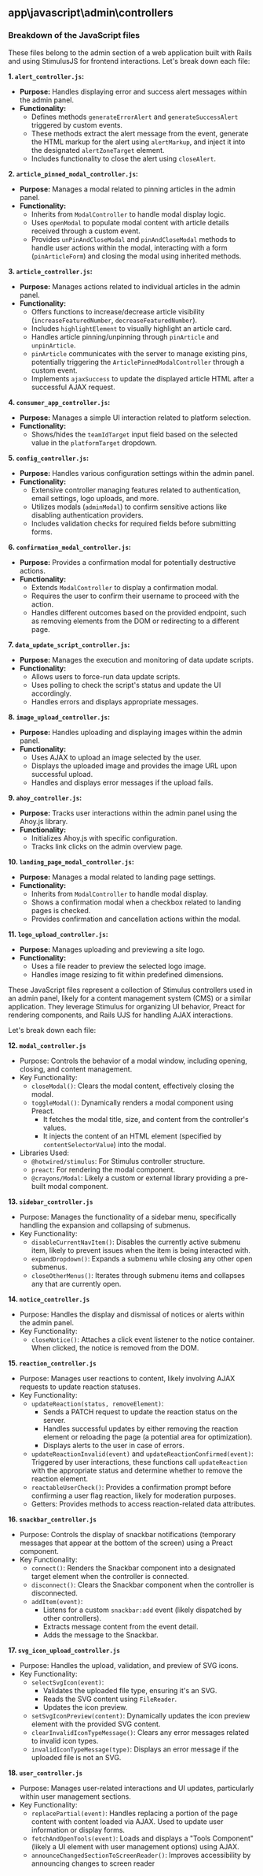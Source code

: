 
## app\javascript\admin\controllers
### Breakdown of the JavaScript files

These files belong to the admin section of a web application built with Rails and using StimulusJS for frontend interactions. Let's break down each file:

**1. `alert_controller.js`:**

- **Purpose:** Handles displaying error and success alert messages within the admin panel.
- **Functionality:**
    - Defines methods `generateErrorAlert` and `generateSuccessAlert` triggered by custom events.
    - These methods extract the alert message from the event, generate the HTML markup for the alert using `alertMarkup`, and inject it into the designated `alertZoneTarget` element.
    - Includes functionality to close the alert using `closeAlert`.

**2. `article_pinned_modal_controller.js`:**

- **Purpose:** Manages a modal related to pinning articles in the admin panel.
- **Functionality:**
    - Inherits from `ModalController` to handle modal display logic.
    - Uses `openModal` to populate modal content with article details received through a custom event.
    - Provides `unPinAndCloseModal` and `pinAndCloseModal` methods to handle user actions within the modal, interacting with a form (`pinArticleForm`) and closing the modal using inherited methods.

**3. `article_controller.js`:**

- **Purpose:** Manages actions related to individual articles in the admin panel.
- **Functionality:**
    - Offers functions to increase/decrease article visibility (`increaseFeaturedNumber`, `decreaseFeaturedNumber`).
    - Includes `highlightElement` to visually highlight an article card.
    - Handles article pinning/unpinning through `pinArticle` and `unpinArticle`. 
    - `pinArticle` communicates with the server to manage existing pins, potentially triggering the `ArticlePinnedModalController` through a custom event.
    - Implements `ajaxSuccess` to update the displayed article HTML after a successful AJAX request.

**4. `consumer_app_controller.js`:**

- **Purpose:** Manages a simple UI interaction related to platform selection.
- **Functionality:**
    - Shows/hides the `teamIdTarget` input field based on the selected value in the `platformTarget` dropdown.

**5. `config_controller.js`:**

- **Purpose:** Handles various configuration settings within the admin panel.
- **Functionality:**
    - Extensive controller managing features related to authentication, email settings, logo uploads, and more.
    - Utilizes modals (`adminModal`) to confirm sensitive actions like disabling authentication providers.
    - Includes validation checks for required fields before submitting forms.

**6. `confirmation_modal_controller.js`:**

- **Purpose:** Provides a confirmation modal for potentially destructive actions.
- **Functionality:**
    - Extends `ModalController` to display a confirmation modal.
    - Requires the user to confirm their username to proceed with the action.
    - Handles different outcomes based on the provided endpoint, such as removing elements from the DOM or redirecting to a different page.

**7. `data_update_script_controller.js`:**

- **Purpose:** Manages the execution and monitoring of data update scripts.
- **Functionality:**
    - Allows users to force-run data update scripts.
    - Uses polling to check the script's status and update the UI accordingly.
    - Handles errors and displays appropriate messages.

**8. `image_upload_controller.js`:**

- **Purpose:** Handles uploading and displaying images within the admin panel.
- **Functionality:**
    - Uses AJAX to upload an image selected by the user.
    - Displays the uploaded image and provides the image URL upon successful upload.
    - Handles and displays error messages if the upload fails.

**9. `ahoy_controller.js`:**

- **Purpose:** Tracks user interactions within the admin panel using the Ahoy.js library.
- **Functionality:**
    - Initializes Ahoy.js with specific configuration.
    - Tracks link clicks on the admin overview page.

**10. `landing_page_modal_controller.js`:**

- **Purpose:** Manages a modal related to landing page settings.
- **Functionality:**
    - Inherits from `ModalController` to handle modal display.
    - Shows a confirmation modal when a checkbox related to landing pages is checked.
    - Provides confirmation and cancellation actions within the modal.

**11. `logo_upload_controller.js`:**

- **Purpose:** Manages uploading and previewing a site logo.
- **Functionality:**
    - Uses a file reader to preview the selected logo image.
    - Handles image resizing to fit within predefined dimensions.

These JavaScript files represent a collection of Stimulus controllers used in an admin panel, likely for a content management system (CMS) or a similar application. They leverage Stimulus for organizing UI behavior, Preact for rendering components, and Rails UJS for handling AJAX interactions. 

Let's break down each file:

**12. `modal_controller.js`**

- Purpose: Controls the behavior of a modal window, including opening, closing, and content management.
- Key Functionality:
    - `closeModal()`: Clears the modal content, effectively closing the modal.
    - `toggleModal()`: Dynamically renders a modal component using Preact. 
        - It fetches the modal title, size, and content from the controller's values.
        - It injects the content of an HTML element (specified by `contentSelectorValue`) into the modal.
- Libraries Used: 
    - `@hotwired/stimulus`: For Stimulus controller structure.
    - `preact`: For rendering the modal component.
    - `@crayons/Modal`: Likely a custom or external library providing a pre-built modal component.

**13. `sidebar_controller.js`**

- Purpose: Manages the functionality of a sidebar menu, specifically handling the expansion and collapsing of submenus.
- Key Functionality:
    - `disableCurrentNavItem()`: Disables the currently active submenu item, likely to prevent issues when the item is being interacted with.
    - `expandDropdown()`: Expands a submenu while closing any other open submenus.
    - `closeOtherMenus()`: Iterates through submenu items and collapses any that are currently open. 

**14. `notice_controller.js`**

- Purpose: Handles the display and dismissal of notices or alerts within the admin panel.
- Key Functionality:
    - `closeNotice()`: Attaches a click event listener to the notice container. When clicked, the notice is removed from the DOM.

**15. `reaction_controller.js`**

- Purpose: Manages user reactions to content, likely involving AJAX requests to update reaction statuses.
- Key Functionality:
    - `updateReaction(status, removeElement)`: 
        - Sends a PATCH request to update the reaction status on the server.
        - Handles successful updates by either removing the reaction element or reloading the page (a potential area for optimization).
        - Displays alerts to the user in case of errors.
    - `updateReactionInvalid(event)` and `updateReactionConfirmed(event)`: Triggered by user interactions, these functions call `updateReaction` with the appropriate status and determine whether to remove the reaction element.
    - `reactableUserCheck()`: Provides a confirmation prompt before confirming a user flag reaction, likely for moderation purposes.
    - Getters: Provides methods to access reaction-related data attributes.

**16. `snackbar_controller.js`**

- Purpose: Controls the display of snackbar notifications (temporary messages that appear at the bottom of the screen) using a Preact component.
- Key Functionality:
    - `connect()`: Renders the Snackbar component into a designated target element when the controller is connected.
    - `disconnect()`: Clears the Snackbar component when the controller is disconnected.
    - `addItem(event)`: 
        - Listens for a custom `snackbar:add` event (likely dispatched by other controllers).
        - Extracts message content from the event detail.
        - Adds the message to the Snackbar.

**17. `svg_icon_upload_controller.js`**

- Purpose: Handles the upload, validation, and preview of SVG icons.
- Key Functionality:
    - `selectSvgIcon(event)`:
        - Validates the uploaded file type, ensuring it's an SVG.
        - Reads the SVG content using `FileReader`.
        - Updates the icon preview.
    - `setSvgIconPreview(content)`: Dynamically updates the icon preview element with the provided SVG content.
    - `clearInvalidIconTypeMessage()`: Clears any error messages related to invalid icon types.
    - `invalidIconTypeMessage(type)`: Displays an error message if the uploaded file is not an SVG.

**18. `user_controller.js`**

- Purpose: Manages user-related interactions and UI updates, particularly within user management sections.
- Key Functionality:
    - `replacePartial(event)`: Handles replacing a portion of the page content with content loaded via AJAX. Used to update user information or display forms. 
    - `fetchAndOpenTools(event)`: Loads and displays a "Tools Component" (likely a UI element with user management options) using AJAX. 
    - `announceChangedSectionToScreenReader()`: Improves accessibility by announcing changes to screen reader
